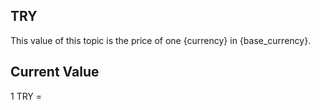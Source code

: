## TRY

This value of this topic is the price of one {currency} in {base_currency}.

## Current Value

1 TRY = <Topic topic="finance/stock-exchange/currency/TRY/USD" decimals="3" unit="USD"/>

